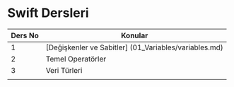 # Swift Dersleri

| Ders No | Konular                                               |
| ------- | ----------------------------------------------------- |
| 1       | [Değişkenler ve Sabitler] (01_Variables/variables.md) |
| 2       | Temel Operatörler                                     |
| 3       | Veri Türleri                                          |
|         |                                                       |

